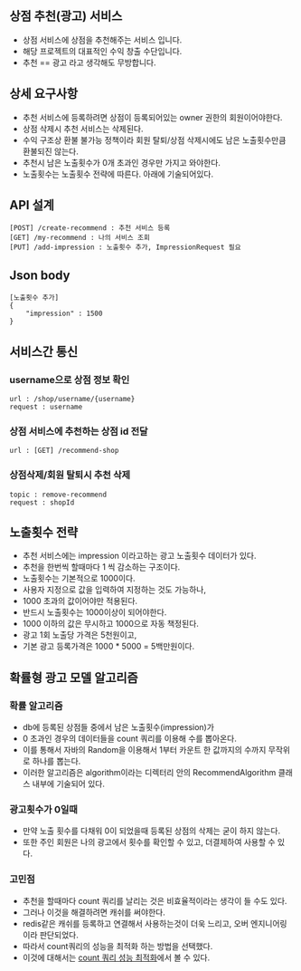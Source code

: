 ## 상점 추천(광고) 서비스
* 상점 서비스에 상점을 추천해주는 서비스 입니다.
* 해당 프로젝트의 대표적인 수익 창출 수단입니다.
* 추천 == 광고 라고 생각해도 무방합니다.

## 상세 요구사항
* 추천 서비스에 등록하려면 상점이 등록되어있는 owner 권한의 회원이어야한다.
* 상점 삭제시 추천 서비스는 삭제된다.
* 수익 구조상 환불 불가능 정책이라 회원 탈퇴/상점 삭제시에도 남은 노출횟수만큼 환불되진 않는다.
* 추천시 남은 노출횟수가 0개 초과인 경우만 가지고 와야한다.
* 노출횟수는 노출횟수 전략에 따른다. 아래에 기술되어있다.

## API 설계
```
[POST] /create-recommend : 추천 서비스 등록
[GET] /my-recommend : 나의 서비스 조회
[PUT] /add-impression : 노출횟수 추가, ImpressionRequest 필요
```

## Json body
```
[노출횟수 추가]
{
    "impression" : 1500
}
```

## 서비스간 통신
### username으로 상점 정보 확인
```
url : /shop/username/{username}
request : username
```
### 상점 서비스에 추천하는 상점 id 전달
```
url : [GET] /recommend-shop
```
### 상점삭제/회원 탈퇴시 추천 삭제
```
topic : remove-recommend
request : shopId
```

## 노출횟수 전략
* 추천 서비스에는 impression 이라고하는 광고 노출횟수 데이터가 있다.
* 추천을 한번씩 할때마다 1 씩 감소하는 구조이다.
* 노출횟수는 기본적으로 1000이다.
* 사용자 지정으로 값을 입력하여 지정하는 것도 가능하나,
* 1000 초과의 값이어야만 적용된다.
* 반드시 노출횟수는 1000이상이 되어야한다.
* 1000 이하의 값은 무시하고 1000으로 자동 책정된다.
* 광고 1회 노출당 가격은 5천원이고,
* 기본 광고 등록가격은 1000 * 5000 = 5백만원이다.

## 확률형 광고 모델 알고리즘
### 확률 알고리즘
* db에 등록된 상점들 중에서 남은 노출횟수(impression)가 
* 0 초과인 경우의 데이터들을 count 쿼리를 이용해 수를 뽑아온다.
* 이를 통해서 자바의 Random을 이용해서 1부터 카운트 한 값까지의 수까지 무작위로 하나를 뽑는다.
* 이러한 알고리즘은 algorithm이라는 디렉터리 안의 RecommendAlgorithm 클래스 내부에 기술되어 있다.
### 광고횟수가 0일때
* 만약 노출 횟수를 다채워 0이 되었을때 등록된 상점의 삭제는 굳이 하지 않는다.
* 또한 주인 회원은 나의 광고에서 횟수를 확인할 수 있고, 더결제하여 사용할 수 있다.
### 고민점
* 추천을 할때마다 count 쿼리를 날리는 것은 비효율적이라는 생각이 들 수도 있다.
* 그러나 이것을 해결하려면 캐쉬를 써야한다.
* redis같은 캐쉬를 등록하고 연결해서 사용하는것이 더욱 느리고, 오버 엔지니어링이라 판단되었다.
* 따라서 count쿼리의 성능을 최적화 하는 방법을 선택했다.
* 이것에 대해서는 [count 쿼리 성능 최적화]()에서 볼 수 있다.